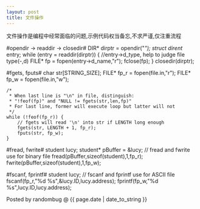 ```yaml
---
layout: post 
title: 文件操作
---
```


文件操作是编程中经常面临的问题,示例代码权当备忘,不求严谨,仅注重流程

#opendir -> readdir -> closedir#
	DIR* dirptr = opendir("*");
	struct dirent* entry;
	while (entry = readdir(dirptr)) {
	    //entry->d_type, help to judge file type(-,d)
	    FILE* fp = fopen(entry->d_name,"r");
	    fclose(fp);
	}
	closedir(dirptr);

#fgets, fputs#
	char str[STRING_SIZE];
	FILE* fp_r = fopen(file.in,"r");
	FILE* fp_w = fopen(file.in,"w");

	/*
	 * When last line is "\n" in file, distinguish:
	 * "!feof(fp)" and "NULL != fgets(str,len,fp)"
	 * For last line, former will execute loop but latter will not
	 */
	while (!feof(fp_r)) {
	    // fgets will read '\n' into str if LENGTH long enough
	    fgets(str, LENGTH + 1, fp_r);
	    fputs(str, fp_w);
	}

#fread, fwrite#
	student lucy;
	student* pBuffer = &lucy;
	// fread and fwrite use for binary file
	fread(pBuffer,sizeof(student),1,fp_r);
	fwrite(pBuffer,sizeof(student),1,fp_w);

#fscanf, fprintf#
	student lucy;
	// fscanf and fprintf use for ASCII file
	fscanf(fp_r,"%d %s",&lucy.ID,lucy.address);
	fprintf(fp_w,"%d %s",lucy.ID,lucy.address);

Posted by randombug @ {{ page.date | date_to_string }}
